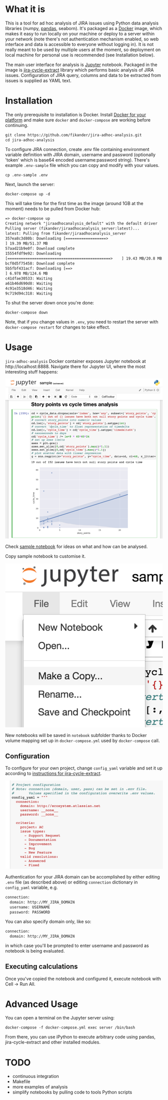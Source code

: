 # What it is
This is a tool for ad hoc analysis of JIRA issues using Python data analysis libraries (numpy, [pandas](http://pandas.pydata.org/), seaborn).
It's packaged as a [Docker](http://docker.com) image, which makes it easy to run locally on your machine or deploy to a server within your network (note there's not authentication mechanism enabled, so web interface and data is accessible to everyone without logging in).
It is not really meant to be used by multiple users at the moment, so deployment on local machine for personal use is recommended (see Installation below).

The main user interface for analysis is [Jupyter](http://jupyter.org) notebook.
Packaged in the image is [jira-cycle-extract](https://github.com/fikander/jira-cycle-extract) library which performs basic analysis of JIRA issues. Configuration of JIRA query, columns and data to be extracted from issues is supplied as YAML text.

# Installation
The only prerequisite to installation is Docker. Install [Docker for your platform](docker.com) and make sure `docker` and `docker-compose` are working before continuing.

    git clone https://github.com/fikander/jira-adhoc-analysis.git
    cd jira-adhoc-analysis

To configure JIRA connection, create .env file containing environment variable definition with JIRA domain, username and password (optionally 'token' which is base64 encoded username:password string).
There's example `.env-sample` file which you can copy and modify with your values.

    cp .env-sample .env

Next, launch the server:

    docker-compose up -d

This will take time for the first time as the image (around 1GB at the moment) needs to be pulled from Docker hub:

    => docker-compose up
    Creating network "jiraadhocanalysis_default" with the default driver
    Pulling server (fikander/jiraadhocanalysis_server:latest)...
    latest: Pulling from fikander/jiraadhocanalysis_server
    357ea8c3d80b: Downloading [==================>                                ] 19.39 MB/51.37 MB
    57aad21b9e0f: Download complete
    15554fdf9e92: Downloading [==============================================>    ] 19.43 MB/20.8 MB
    bcf0d5f75458: Download complete
    5b5fbf431acf: Downloading [==>                                                ] 6.978 MB/124.6 MB
    c41dfae30533: Waiting
    a61b46d690d8: Waiting
    4c91e3518d46: Waiting
    9c719d94c318: Waiting

To shut the server down once you're done:

    docker-compose down

Note, that if you change values in `.env`, you need to restart the server with `docker-compose restart` for changes to take effect.

# Usage
`jira-adhoc-analysis` Docker container exposes Jupyter notebook at http://localhost:8888. Navigate there for Jupyter UI, where the most interesting stuff happens:

![Jupyter UI](/images/jupyter_ui.png)

Check [sample notebook](http://localhost:8888/notebooks/sample.ipynb) for ideas on what and how can be analysed.

Copy sample notebook to customise it.

![Jupyter UI](/images/jupyter_copy.png)

New notebooks will be saved in `notebook` subfolder thanks to Docker volume mapping set up in `docker-compose.yml` used by `docker-compose` call.

## Configuration
To configure for your own project, change `config_yaml` variable and set it up according to [instructions for jira-cycle-extract](https://github.com/fikander/jira-cycle-extract).

![Jupyter UI](/images/jupyter_config.png)

Authentication for your JIRA domain can be accomplished by either editing `.env` file (as described above) or editing `connection` dictionary in `config_yaml` variable, e.g.

    connection:
      domain: http://MY_JIRA_DOMAIN
      username: USERNAME
      password: PASSWORD

You can also specify domain only, like so:

    connection:
      domain: http://MY_JIRA_DOMAIN

in which case you'll be prompted to enter username and password as notebook is being evaluated.

## Executing calculations

Once you've copied the notebook and configured it, execute notebook with Cell -> Run All.

# Advanced Usage
You can open a terminal on the Jupyter server using:

    docker-compose -f docker-compose.yml exec server /bin/bash

From there, you can use iPython to execute arbitrary code using pandas, jira-cycle-extract and other installed modules.

# TODO

  - continuous integration
  - Makefile
  - more examples of analysis
  - simplify notebooks by pulling code to tools Python scripts
